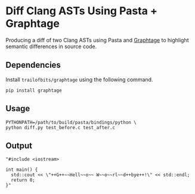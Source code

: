 # Diff Clang ASTs Using Pasta + Graphtage

Producing a diff of two Clang ASTs using Pasta and [Graphtage](https://github.com/trailofbits/graphtage) to highlight semantic differences in source code.

## Dependencies

Install `trailofbits/graphtage` using the following command.

```shell
pip install graphtage
```

## Usage
```shell
PYTHONPATH=/path/to/build/pasta/bindings/python \
python diff.py test_before.c test_after.c
```

## Output

```
"#include <iostream>

int main() {
  std::cout << \"++G++~~Hell~~o~~ W~~o~~rl~~d++bye++!\" << std::endl;
  return 0;
}"
```